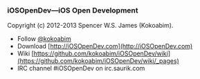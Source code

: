 ### iOSOpenDev—iOS Open Development
Copyright (c) 2012-2013 Spencer W.S. James (Kokoabim).

* Follow [@kokoabim](https://twitter.com/kokoabim)
* Download [http://iOSOpenDev.com](http://iOSOpenDev.com)
* Wiki [https://github.com/kokoabim/iOSOpenDev/wiki](https://github.com/kokoabim/iOSOpenDev/wiki/_pages)
* IRC channel #iOSOpenDev on irc.saurik.com
